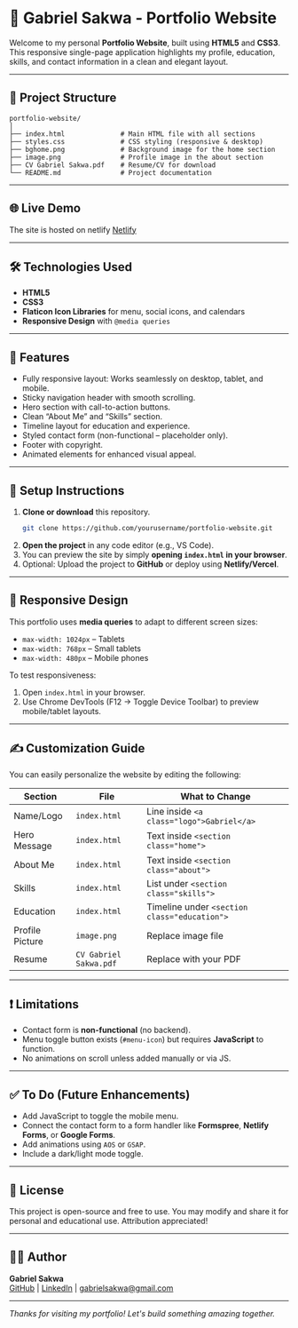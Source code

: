 
# 🚀 Gabriel Sakwa - Portfolio Website

Welcome to my personal **Portfolio Website**, built using **HTML5** and **CSS3**. This responsive single-page application highlights my profile, education, skills, and contact information in a clean and elegant layout.

---

## 📂 Project Structure

```
portfolio-website/
│
├── index.html              # Main HTML file with all sections
├── styles.css              # CSS styling (responsive & desktop)
├── bghome.png              # Background image for the home section
├── image.png               # Profile image in the about section
├── CV Gabriel Sakwa.pdf    # Resume/CV for download
└── README.md               # Project documentation
```

---

## 🌐 Live Demo

The site is hosted on netlify
[Netlify](https://gab-u.netlify.app/)

---

## 🛠 Technologies Used

- **HTML5**
- **CSS3**
- **Flaticon Icon Libraries** for menu, social icons, and calendars
- **Responsive Design** with `@media queries`

---

## 🧰 Features

- Fully responsive layout: Works seamlessly on desktop, tablet, and mobile.
- Sticky navigation header with smooth scrolling.
- Hero section with call-to-action buttons.
- Clean “About Me” and “Skills” section.
- Timeline layout for education and experience.
- Styled contact form (non-functional – placeholder only).
- Footer with copyright.
- Animated elements for enhanced visual appeal.

---

## 🔧 Setup Instructions

1. **Clone or download** this repository.
   ```bash
   git clone https://github.com/yourusername/portfolio-website.git
   ```
2. **Open the project** in any code editor (e.g., VS Code).
3. You can preview the site by simply **opening `index.html` in your browser**.
4. Optional: Upload the project to **GitHub** or deploy using **Netlify/Vercel**.

---

## 📱 Responsive Design

This portfolio uses **media queries** to adapt to different screen sizes:
- `max-width: 1024px` – Tablets
- `max-width: 768px` – Small tablets
- `max-width: 480px` – Mobile phones

To test responsiveness:
1. Open `index.html` in your browser.
2. Use Chrome DevTools (F12 → Toggle Device Toolbar) to preview mobile/tablet layouts.

---

## ✍️ Customization Guide

You can easily personalize the website by editing the following:

| Section         | File         | What to Change                          |
|----------------|--------------|------------------------------------------|
| Name/Logo       | `index.html` | Line inside `<a class="logo">Gabriel</a>` |
| Hero Message    | `index.html` | Text inside `<section class="home">`      |
| About Me        | `index.html` | Text inside `<section class="about">`     |
| Skills          | `index.html` | List under `<section class="skills">`     |
| Education       | `index.html` | Timeline under `<section class="education">` |
| Profile Picture | `image.png`  | Replace image file                       |
| Resume          | `CV Gabriel Sakwa.pdf` | Replace with your PDF            |

---

## ❗ Limitations

- Contact form is **non-functional** (no backend).
- Menu toggle button exists (`#menu-icon`) but requires **JavaScript** to function.
- No animations on scroll unless added manually or via JS.

---

## ✅ To Do (Future Enhancements)

- Add JavaScript to toggle the mobile menu.
- Connect the contact form to a form handler like **Formspree**, **Netlify Forms**, or **Google Forms**.
- Add animations using `AOS` or `GSAP`.
- Include a dark/light mode toggle.

---

## 📄 License

This project is open-source and free to use. You may modify and share it for personal and educational use. Attribution appreciated!

---

## 🙋‍♂️ Author

**Gabriel Sakwa**  
[GitHub](https://github.com/Gab-u) | [LinkedIn](https://www.linkedin.com/in/gabrielsakwa/) | gabrielsakwa@gmail.com

---

_Thanks for visiting my portfolio! Let's build something amazing together._
